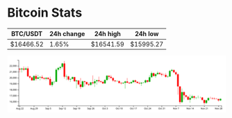 # Bitcoin Stats

BTC/USDT|24h change|24h high|24h low|
|---|---|---|---|
|$16466.52|1.65%|$16541.59|$15995.27|

<img src="./chart.svg">
